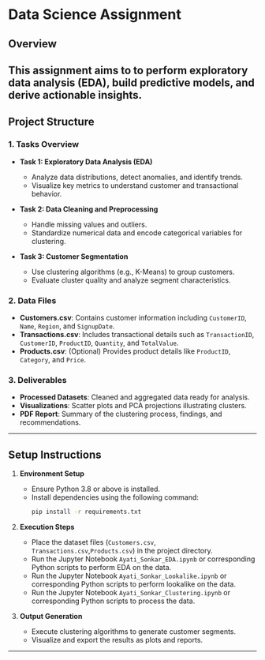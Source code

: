 # Data Science Assignment

## Overview
This assignment aims to to perform exploratory data analysis (EDA), build predictive models, and derive actionable insights.
---

## Project Structure

### 1. **Tasks Overview**
- **Task 1: Exploratory Data Analysis (EDA)**
  - Analyze data distributions, detect anomalies, and identify trends.
  - Visualize key metrics to understand customer and transactional behavior.

- **Task 2: Data Cleaning and Preprocessing**
  - Handle missing values and outliers.
  - Standardize numerical data and encode categorical variables for clustering.

- **Task 3: Customer Segmentation**
  - Use clustering algorithms (e.g., K-Means) to group customers.
  - Evaluate cluster quality and analyze segment characteristics.

### 2. **Data Files**
- **Customers.csv**: Contains customer information including `CustomerID`, `Name`, `Region`, and `SignupDate`.
- **Transactions.csv**: Includes transactional details such as `TransactionID`, `CustomerID`, `ProductID`, `Quantity`, and `TotalValue`.
- **Products.csv**: (Optional) Provides product details like `ProductID`, `Category`, and `Price`.

### 3. **Deliverables**
- **Processed Datasets**: Cleaned and aggregated data ready for analysis.
- **Visualizations**: Scatter plots and PCA projections illustrating clusters.
- **PDF Report**: Summary of the clustering process, findings, and recommendations.

---

## Setup Instructions

1. **Environment Setup**
   - Ensure Python 3.8 or above is installed.
   - Install dependencies using the following command:
     ```bash
     pip install -r requirements.txt
     ```

2. **Execution Steps**
   - Place the dataset files (`Customers.csv`, `Transactions.csv`,`Products.csv`) in the project directory.
   - Run the Jupyter Notebook `Ayati_Sonkar_EDA.ipynb` or corresponding Python scripts to perform EDA on the data.
   - Run the Jupyter Notebook `Ayati_Sonkar_Lookalike.ipynb` or corresponding Python scripts to perform lookalike on the data.
   - Run the Jupyter Notebook `Ayati_Sonkar_Clustering.ipynb` or corresponding Python scripts to process the data.

3. **Output Generation**
   - Execute clustering algorithms to generate customer segments.
   - Visualize and export the results as plots and reports.

---





